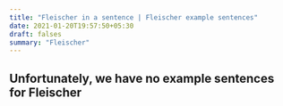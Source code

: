 ```yaml
---
title: "Fleischer in a sentence | Fleischer example sentences"
date: 2021-01-20T19:57:50+05:30
draft: falses
summary: "Fleischer"
---
```

## Unfortunately, we have no example sentences for Fleischer                 
